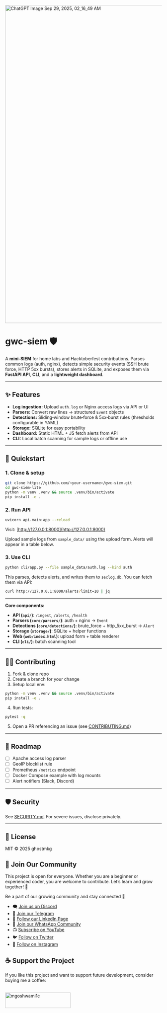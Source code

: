 <img width="1536" height="1024" alt="ChatGPT Image Sep 29, 2025, 02_16_49 AM" src="https://github.com/user-attachments/assets/17e7065e-791d-473f-9066-cdbde083e32e" />

# gwc-siem 🛡️

A **mini‑SIEM** for home labs and Hacktoberfest contributions. Parses common logs (auth, nginx), detects simple security events (SSH brute force, HTTP 5xx bursts), stores alerts in SQLite, and exposes them via **FastAPI API**, **CLI**, and a **lightweight dashboard**.


---

## ✨ Features

* **Log ingestion:** Upload `auth.log` or Nginx access logs via API or UI
* **Parsers:** Convert raw lines → structured `Event` objects
* **Detections:** Sliding‑window brute‑force & 5xx‑burst rules (thresholds configurable in YAML)
* **Storage:** SQLite for easy portability
* **Dashboard:** Static HTML + JS fetch alerts from API
* **CLI:** Local batch scanning for sample logs or offline use

---

## 🚀 Quickstart

### 1. Clone & setup

```bash
git clone https://github.com/<your-username>/gwc-siem.git
cd gwc-siem-lite
python -m venv .venv && source .venv/bin/activate
pip install -e .
```

### 2. Run API

```bash
uvicorn api.main:app --reload
```

Visit: [http://127.0.0.1:8000](http://127.0.0.1:8000)

Upload sample logs from `sample_data/` using the upload form. Alerts will appear in a table below.

### 3. Use CLI

```bash
python cli/app.py --file sample_data/auth.log --kind auth
```

This parses, detects alerts, and writes them to `seclog.db`. You can fetch them via API:

```bash
curl http://127.0.0.1:8000/alerts?limit=10 | jq
```

---

**Core components:**

* **API (`api/`)**: `/ingest`, `/alerts`, `/health`
* **Parsers (`core/parsers/`)**: auth + nginx → `Event`
* **Detections (`core/detections/`)**: brute_force + http_5xx_burst → `Alert`
* **Storage (`storage/`)**: SQLite + helper functions
* **Web (`web/index.html`)**: upload form + table renderer
* **CLI (`cli/`)**: batch scanning tool

---

## 🧑‍💻 Contributing

1. Fork & clone repo
2. Create a branch for your change
3. Setup local env:

```bash
python -m venv .venv && source .venv/bin/activate
pip install -e .
```

4. Run tests:

```bash
pytest -q
```

5. Open a PR referencing an issue (see [CONTRIBUTING.md](CONTRIBUTING.md))

---

## 📌 Roadmap

* [ ] Apache access log parser
* [ ] GeoIP blocklist rule
* [ ] Prometheus `/metrics` endpoint
* [ ] Docker Compose example with log mounts
* [ ] Alert notifiers (Slack, Discord)

---

## 🛡️ Security

See [SECURITY.md](SECURITY.md). For severe issues, disclose privately.

---



## 📄 License

MIT © 2025 ghostmkg

## 📢 Join Our Community
This project is open for everyone. Whether you are a beginner or experienced coder, you are welcome to contribute. Let’s learn and grow together! 🌱


Be a part of our growing community and stay connected 🚀  

- 🗨️ [Join us on Discord](https://discord.gg/YMJp48qbwR)
- 📢 [Join our Telegram](https://t.me/gwcacademy)
- 💼 [Follow our LinkedIn Page](https://www.linkedin.com/company/gwc-academy/)  
- 💬 [Join our WhatsApp Community](https://whatsapp.com/channel/0029ValnoT1CBtxNi4lt8h1s)
- 📺 [Subscribe on YouTube](https://www.youtube.com/c/growwithcode?sub_confirmation=1)  
- 🐦 [Follow on Twitter](https://x.com/goshwami_manish) 
- 📸 [Follow on Instagram](https://www.instagram.com/grow_with_code)  


## ☕ Support the Project
<p>If you like this project and want to support future development, consider buying me a coffee:</p><br>
<a href="https://www.buymeacoffee.com/mgoshwami1c"> <img align="left" src="https://cdn.buymeacoffee.com/buttons/v2/default-yellow.png" height="50" width="210" alt="mgoshwami1c" ></a>
  
  <br><br/>
